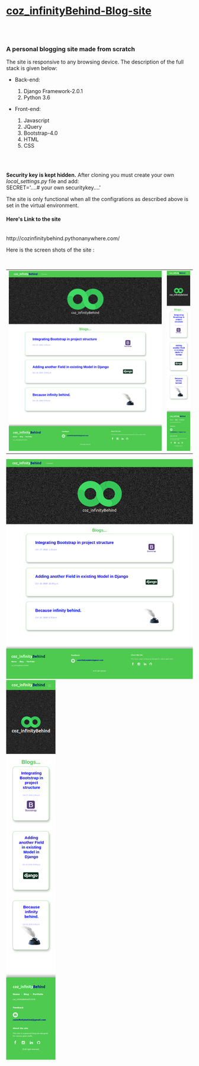 <a href = "http://cozinfinitybehind.pythonanywhere.com/"><h1>coz_infinityBehind-Blog-site</h1></a><br><br>



<h3>A personal blogging site made from scratch</h3>
<p>The site is responsive to any browsing device. The description of the full stack is given below:</p>
<ul>
  <li>
    <dl> Back-end:</dl>
    <ol>
      <li>
        Django Framework-2.0.1
      </li>
      <li>
        Python 3.6
      </li>
    </ol>
  </li>
  
  <li>
    <dl> Front-end:</dl>
    <ol>
      <li>
        Javascript
      </li>
      <li>
        JQuery
      </li>
      <li>
        Bootstrap-4.0
      </li>
      <li>
        HTML
      </li>
      <li>
        CSS
      </li>
    </ol>
  </li>
</ul>

<br><br>
<p><b>Security key is kept hidden.</b> After cloning you must create your own <em>local_settings.py</em> file and add:
  <br>SECRET='....# your own securitykey....'<br>
 </p>
 <p>The site is only functional when all the configrations as described above is set in the virtual environment.</p>
 
 <h4>Here's Link to the site</h4><br>
 http://cozinfinitybehind.pythonanywhere.com/
 <br>
 
 <p>Here is the screen shots of the site :<p><br>
  
  <table>
  <tr><td><img src="https://github.com/ron71/coz_infinityBehind-Blog-Site/blob/master/ScreenShots/Screen%20Shot%202018-10-17%20at%2007.38.33-fullpage.png"></td>
  <td>
    <img src="/ScreenShots/Screen%20Shot%202018-10-17%20at%2008.46.09-fullpage.png">
    </td>
  </tr>
  </table>
  
  <div class="row">
  <div class="col">
  <img src="https://github.com/ron71/coz_infinityBehind-Blog-Site/blob/master/ScreenShots/Screen%20Shot%202018-10-17%20at%2007.38.33-fullpage.png">
  </div>
   <div class="col">
  <img src="/ScreenShots/Screen%20Shot%202018-10-17%20at%2008.46.09-fullpage.png">
  </div>
  </div>
  
  
